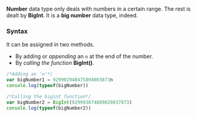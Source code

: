 **Number** data type only deals with numbers in a certain range. The rest is dealt by **BigInt**. It is a **big number** data type, indeed.

### Syntax
It can be assigned in two methods.
* By adding or *appending* an `n` at the end of the number.
* By *calling the function* **BigInt()**.

```js
/*Adding an 'n'*/
var bigNumber1 = 929902948475894003873n
console.log(typeof(bigNumber))

/*Calling the bigint function*/
var bigNumber2 = BigInt(929993874889029837873)
console.log(typeof(bigNumber2))
```